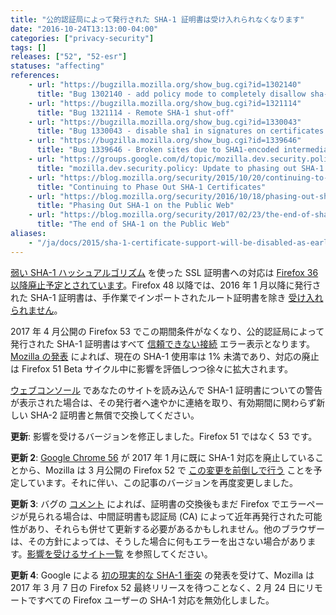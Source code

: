 ```yaml
---
title: "公的認証局によって発行された SHA-1 証明書は受け入れられなくなります"
date: "2016-10-24T13:13:00-04:00"
categories: ["privacy-security"]
tags: []
releases: ["52", "52-esr"]
statuses: "affecting"
references:
    - url: "https://bugzilla.mozilla.org/show_bug.cgi?id=1302140"
      title: "Bug 1302140 - add policy mode to completely disallow sha-1 signature except for certificates issued by non-built-in roots"
    - url: "https://bugzilla.mozilla.org/show_bug.cgi?id=1321114"
      title: "Bug 1321114 - Remote SHA-1 shut-off"
    - url: "https://bugzilla.mozilla.org/show_bug.cgi?id=1330043"
      title: "Bug 1330043 - disable sha1 in signatures on certificates issued by publicly-trusted roots"
    - url: "https://bugzilla.mozilla.org/show_bug.cgi?id=1339646"
      title: "Bug 1339646 - Broken sites due to SHA1-encoded intermediate certs"
    - url: "https://groups.google.com/d/topic/mozilla.dev.security.policy/wXvLQ26JyOA/discussion"
      title: "mozilla.dev.security.policy: Update to phasing out SHA-1 Certs"
    - url: "https://blog.mozilla.org/security/2015/10/20/continuing-to-phase-out-sha-1-certificates/"
      title: "Continuing to Phase Out SHA-1 Certificates"
    - url: "https://blog.mozilla.org/security/2016/10/18/phasing-out-sha-1-on-the-public-web/"
      title: "Phasing Out SHA-1 on the Public Web"
    - url: "https://blog.mozilla.org/security/2017/02/23/the-end-of-sha-1-on-the-public-web/"
      title: "The end of SHA-1 on the Public Web"
aliases:
    - "/ja/docs/2015/sha-1-certificate-support-will-be-disabled-as-early-as-july-2016/"
---
```

[弱い SHA-1 ハッシュアルゴリズム](https://developer.mozilla.org/docs/Web/Security/Weak_Signature_Algorithm) を使った SSL 証明書への対応は [Firefox 36 以降廃止予定とされています](https://www.fxsitecompat.dev/ja/docs/2014/sha-1-support-has-been-deprecated/)。Firefox 48 以降では、<time datetime="2016-01">2016 年 1 月</time>以降に発行された SHA-1 証明書は、手作業でインポートされたルート証明書を除き [受け入れられません](https://www.fxsitecompat.dev/ja/docs/2015/sha-1-based-certificates-with-validity-period-from-2016-will-not-be-validated/)。

<time datetime="2017-04">2017 年 4 月</time>公開の Firefox 53 でこの期間条件がなくなり、公的認証局によって発行された SHA-1 証明書はすべて [信頼できない接続](https://support.mozilla.org/kb/connection-untrusted-error-message) エラー表示となります。[Mozilla の発表](https://blog.mozilla.org/security/2016/10/18/phasing-out-sha-1-on-the-public-web/) によれば、現在の SHA-1 使用率は 1% 未満であり、対応の廃止は Firefox 51 Beta サイクル中に影響を評価しつつ徐々に拡大されます。

[ウェブコンソール](https://developer.mozilla.org/docs/Tools/Web_Console) であなたのサイトを読み込んで SHA-1 証明書についての警告が表示された場合は、その発行者へ速やかに連絡を取り、有効期間に関わらず新しい SHA-2 証明書と無償で交換してください。

**更新**: 影響を受けるバージョンを修正しました。Firefox 51 ではなく 53 です。

**更新 2**: [Google Chrome 56](https://security.googleblog.com/2016/11/sha-1-certificates-in-chrome.html) が 2017 年 1 月に既に SHA-1 対応を廃止していることから、Mozilla は 3 月公開の Firefox 52 で [この変更を前倒しで行う](https://mail.mozilla.org/pipermail/gofaster/2017-February/000563.html) ことを予定しています。それに伴い、この記事のバージョンを再度変更しました。

**更新 3**: バグの [コメント](https://bugzilla.mozilla.org/show_bug.cgi?id=1330043#c15) によれば、証明書の交換後もまだ Firefox でエラーページが見られる場合は、中間証明書も認証局 (CA) によって近年再発行された可能性があり、それらも併せて更新する必要があるかもしれません。他のブラウザーは、その方針によっては、そうした場合に何もエラーを出さない場合があります。[影響を受けるサイト一覧](https://bug1339646.bmoattachments.org/attachment.cgi?id=8837360) を参照してください。

**更新 4**: Google による [初の現実的な SHA-1 衝突](https://security.googleblog.com/2017/02/announcing-first-sha1-collision.html) の発表を受けて、Mozilla は <time datetime="2017-03-07">2017 年 3 月 7 日</time>の Firefox 52 最終リリースを待つことなく、<time datetime="2017-02-24">2 月 24 日</time>にリモートですべての Firefox ユーザーの SHA-1 対応を無効化しました。
